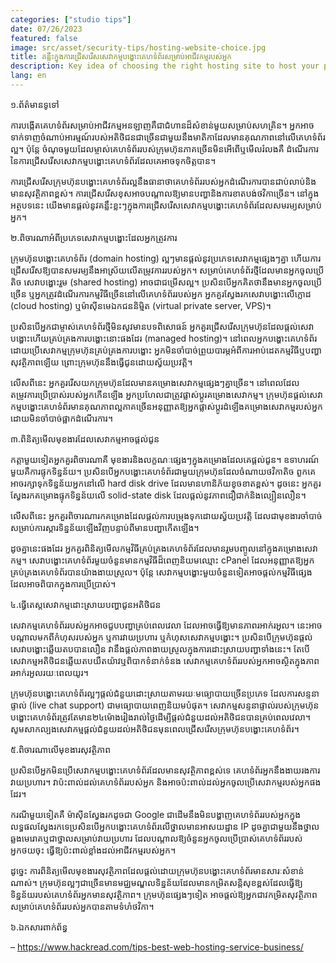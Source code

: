 ```yaml
---
categories: ["studio tips"]
date: 07/26/2023
featured: false
image: src/asset/security-tips/hosting-website-choice.jpg
title: គន្លឹះក្នុងការជ្រើសរើសសេវាកម្មបង្ហោះគេហទំព័រសម្រាប់អាជីវកម្មរបស់អ្នក
description: Key idea of choosing the right hosting site to host your private application
lang: en
---
```


១.ព័ត៌មានទូទៅ

ការបង្កើតគេហទំព័រសម្រាប់អាជីវកម្មអនឡាញគឺជាជំហានដ៏សំខាន់មួយសម្រាប់សហគ្រិន។ អ្នកអាចទាក់ទាញចំណាប់អារម្មណ៍របស់អតិថិជនជាច្រើនជាមួយនឹងមាតិកាដែលមានគុណភាពនៅលើគេហទំព័រល្អ។ ប៉ុន្តែ ចំណុចមួយដែលម្ចាស់គេហទំព័ររបស់ក្រុមហ៊ុនភាគច្រើនមិនអើពើឬមើលរំលងគឺ ដំណើរការនៃការជ្រើសរើសសេវាកម្មបង្ហោះគេហទំព័រដែលគេអាចទុកចិត្តបាន។

ការជ្រើសរើសក្រុមហ៊ុនបង្ហោះគេហទំព័រល្អនឹងធានាថាគេហទំព័ររបស់អ្នកដំណើរការបានជាប់លាប់និងមានសុវត្ថិភាពខ្ពស់។ ការជ្រើសរើសខុសអាចបណ្តាលឱ្យមានបញ្ហានិងការខាតបង់ថវិកាច្រើន។ នៅក្នុងអត្ថបទនេះ យើងមានផ្តល់នូវគន្លឹះខ្លះៗក្នុងការជ្រើសរើសសេវាកម្មបង្ហោះគេហទំព័រដែលសមរម្យសម្រាប់អ្នក។

២.ពិចារណាអំពីប្រភេទសេវាកម្មបង្ហោះដែលអ្នកត្រូវការ

ក្រុមហ៊ុនបង្ហោះគេហទំព័រ (domain hosting) ល្អៗមានផ្តល់នូវប្រភេទសេវាកម្មផ្សេងៗគ្នា ហើយការជ្រើសរើសឱ្យបានសមរម្យនឹងអាស្រ័យលើតម្រូវការរបស់អ្នក។ សម្រាប់គេហទំព័រថ្មីដែលមានអ្នកចូលប្រើតិច សេវាបង្ហោះរួម (shared hosting) អាចជាជម្រើសល្អ។ ប្រសិនបើអ្នកគិតថានឹងមានអ្នកចូលប្រើច្រើន ឬអ្នកត្រូវដំណើរការកម្មវិធីច្រើននៅលើគេហទំព័ររបស់អ្នក អ្នកគួរស្វែងរកសេវាបង្ហោះលើក្លោដ (cloud hosting) ឬម៉ាស៊ីនមេឯកជននិម្មិត (virtual private server, VPS)។

ប្រសិនបើអ្នកជាម្ចាស់គេហទំព័រថ្មីមិនសូវមានបទពិសោធន៍ អ្នកគួរជ្រើសរើសក្រុមហ៊ុនដែលផ្តល់សេវាបង្ហោះហើយគ្រប់គ្រងការបង្ហោះនោះផងដែរ (managed hosting)។ នៅពេលអ្នកបង្ហោះគេហទំព័រដោយប្រើសេវាកម្មក្រុមហ៊ុនគ្រប់គ្រងការបង្ហោះ អ្នកមិនចាំបាច់ព្រួយបារម្ភអំពីការអាប់ដេតកម្មវិធីឬបញ្ហាសុវត្ថិភាពឡើយ ព្រោះក្រុមហ៊ុននឹងធ្វើជូនដោយស្វ័យប្រវត្តិ។

លើសពីនេះ អ្នកគួររើសយកក្រុមហ៊ុនដែលមានគម្រោងសេវាកម្មផ្សេងៗគ្នាច្រើន។ នៅពេលដែលតម្រូវការប្រើប្រាស់របស់អ្នកកើនឡើង អ្នកប្រហែលជាត្រូវផ្លាស់ប្ដូរគម្រោងសេវាកម្ម។ ក្រុមហ៊ុនផ្ដល់សេវាកម្មបង្ហោះគេហទំព័រមានគុណភាពល្អភាគច្រើនអនុញ្ញាតឱ្យអ្នកផ្លាស់ប្ដូរដំឡើងគម្រោងសេវាកម្មរបស់អ្នកដោយមិនចាំបាច់ផ្អាកដំណើរការ។

៣.ពិនិត្យមើលមុខងារដែលសេវាកម្មអាចផ្ដល់ជូន

កត្តាមួយទៀតអ្នកគួរពិចារណាគឺ មុខងារនិងលក្ខណៈផ្សេងៗក្នុងគម្រោងដែលគេផ្តល់ជូន។ ឧទាហរណ៍មួយគឺការផ្ទុកទិន្នន័យ។ ប្រសិនបើអ្នកបង្ហោះគេហទំព័រជាមួយក្រុមហ៊ុនដែលចំណាយថវិកាតិច ពួកគេអាចរក្សាទុកទិន្នន័យអ្នកនៅលើ hard disk drive ដែលមានហានិភ័យខូចខាតខ្ពស់។ ដូចនេះ អ្នកគួរស្វែងរកគម្រោងផ្ទុកទិន្នន័យលើ solid-state disk ដែលផ្តល់នូវភាពជឿជាក់និងល្បឿនលឿន។

លើសពីនេះ អ្នកគួរពិចារណារកគម្រោងដែលផ្តល់ការបម្រុងទុកដោយស្វ័យប្រវត្តិ ដែលជាមុខងារចាំបាច់សម្រាប់ការស្ដារទិន្នន័យឡើងវិញបន្ទាប់ពីមានបញ្ហាកើតឡើង។

ដូចគ្នានេះផងដែរ អ្នកគួរពិនិត្យមើលកម្មវិធីគ្រប់គ្រងគេហទំព័រដែលមានរួមបញ្ចូលនៅក្នុងគម្រោងសេវាកម្ម។ សេវាបង្ហោះគេហទំព័រមួយចំនួនមានកម្មវិធីដ៏ពេញនិយមឈ្មោះ cPanel ដែលអនុញ្ញាតឱ្យអ្នកគ្រប់គ្រងគេហទំព័របានយ៉ាងងាយស្រួល។ ប៉ុន្តែ សេវាកម្មបង្ហោះមួយចំនួនទៀតអាចផ្តល់កម្មវិធីផ្សេង ដែលអាចពិបាកក្នុងការប្រើប្រាស់។

៤.ធ្វើតេស្តសេវាកម្មដោះស្រាយបញ្ហាជូនអតិថិជន

សេវាកម្មគេហទំព័ររបស់អ្នកអាចជួបបញ្ហាគ្រប់ពេលវេលា ដែលអាចធ្វើឱ្យមានភាពរអាក់រអួល។ នេះអាចបណ្តាលមកពីកំហុសរបស់អ្នក ឬការវាយប្រហារ ឬកំហុសសេវាកម្មបង្ហោះ។ ប្រសិនបើក្រុមហ៊ុនផ្តល់សេវាបង្ហោះឆ្លើយតបបានលឿន វានឹងផ្ដល់ភាពងាយស្រួលក្នុងការដោះស្រាយបញ្ហាទាំងនេះ។ តែបើសេវាកម្មអតិថិជនឆ្លើយតបយឺតយ៉ាវឬពិបាកទំនាក់ទំនង សេវាកម្មគេហទំព័ររបស់អ្នកអាចស្ថិតក្នុងភាពរអាក់រអួលរយៈពេលយូរ។

ក្រុមហ៊ុនបង្ហោះគេហទំព័រល្អៗផ្តល់ជំនួយដោះស្រាយតាមរយៈមធ្យោបាយច្រើនប្រភេទ ដែលការសន្ទនាផ្ទាល់ (live chat support) ជាមធ្យោបាយពេញនិយមបំផុត។ សេវាកម្មសន្ទនាផ្ទាល់របស់ក្រុមហ៊ុនបង្ហោះគេហទំព័រត្រូវតែមាន២៤ម៉ោងរៀងរាល់ថ្ងៃដើម្បីផ្តល់ជំនួយដល់អតិថិជនបានគ្រប់ពេលវេលា។ សូមសាកល្បងសេវាកម្មផ្ដល់ជំនួយដល់អតិថិជនមុនពេលជ្រើសរើសក្រុមហ៊ុនបង្ហោះគេហទំព័រ។

៥.ពិចារណាលើមុខងារសុវត្ថិភាព

ប្រសិនបើអ្នកមិនប្រើសេវាកម្មបង្ហោះគេហទំព័រដែលមានសុវត្ថិភាពខ្ពស់ទេ គេហទំព័រអ្នកនឹងងាយរងការវាយប្រហារ។ វាប៉ះពាល់ដល់គេហទំព័ររបស់អ្នក និងអាចប៉ះពាល់ដល់អ្នកចូលប្រើសេវាកម្មរបស់អ្នកផងដែរ។

ករណីមួយទៀតគឺ ម៉ាស៊ីនស្វែងរកដូចជា Google ជាដើមនឹងមិនបង្ហាញគេហទំព័ររបស់អ្នកក្នុងលទ្ធផលស្វែងរកទេប្រសិនបើអ្នកបង្ហោះគេហទំព័រលើថ្នាលមានអាសយដ្ឋាន IP ដូចគ្នាជាមួយនឹងថ្នាលឆ្លងមេរោគឬជាថ្នាលសម្រាប់វាយប្រហារ ដែលបណ្តាលឱ្យចំនួនអ្នកចូលប្រើប្រាស់គេហទំព័ររបស់អ្នកថយចុះ ធ្វើឱ្យប៉ះពាល់ខ្លាំងដល់អាជីវកម្មរបស់អ្នក។

ដូច្នេះ ការពិនិត្យមើលមុខងារសុវត្ថិភាពដែលផ្តល់ដោយក្រុមហ៊ុនបង្ហោះគេហទំព័រមានសារៈសំខាន់ណាស់។ ក្រុមហ៊ុនល្អៗជាច្រើនមានមជ្ឈមណ្ឌលទិន្នន័យដែលមានកម្រិតសន្តិសុខខ្ពស់ដែលធ្វើឱ្យទិន្នន័យរបស់គេហទំព័រអ្នកមានសុវត្ថិភាព។ ក្រុមហ៊ុនផ្សេងៗទៀត អាចផ្តល់ឱ្យអ្នកជាវកម្រិតសុវត្ថិភាពសម្រាប់គេហទំព័ររបស់អ្នកបានតាមទំហំថវិកា។

៦.ឯកសារពាក់ព័ន្ធ

– https://www.hackread.com/tips-best-web-hosting-service-business/
